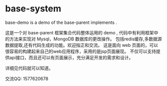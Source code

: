 # base-system

base-demo is a demo of the base-parent implements .

这是一个对 base-parent 框架集合代码整体运用的 demo , 代码中有利用框架中的方法来实现对 Mysql，MongoDB 数据库的更改操作。 包括redis缓存,多数据源数据提取,还有代码生成的功能。欢迎指正和交流。
这是面向 web 页面的，可以很容易的构建起来自己的web应用程序，采用的是jsp页面展现。
不仅可以支持提供api接口，而且还可以有页面展示，充分满足开发的需求和设计。

详细见代码就可以知道。

交流QQ: 1577620678
